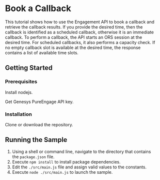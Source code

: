 # Book a Callback

This tutorial shows how to use the Engagement API to book a callback and retrieve the callback results. If you provide the desired time, then the callback is identified as a scheduled callback, otherwise it is an immediate callback. To perform a callback, the API starts an ORS session at the desired time. For scheduled callbacks, it also performs a capacity check. If no empty callback slot is available at the desired time, the response contains a list of available time slots.

## Getting Started

### Prerequisites

Install nodejs.

Get Genesys PureEngage API key.

### Installation

Clone or download the repository.

## Running the Sample

1. Using a shell or command line, navigate to the directory that contains the `package.json` file.
2. Execute `npm install` to install package dependencies.
3. Edit the `./src/main.js` file and assign valid values to the constants.
4. Execute `node ./src/main.js` to launch the sample.
